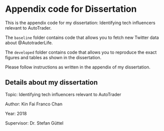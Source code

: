 # Appendix code for Dissertation

This is the appendix code for my dissertation:
Identifying tech influencers relevant to AutoTrader.

The `baseline` folder contains code that allows you to fetch new
Twitter data about @AutotraderLife.

The `developed` folder contains code that allows you to reproduce the
exact figures and tables as shown in the dissertation.

Please follow instructions as written in the appendix of my dissertation.

## Details about my dissertation
Topic: Identifying tech influencers relevant to AutoTrader

Author: Kin Fai Franco Chan

Year: 2018

Supervisor: Dr. Stefan Güttel